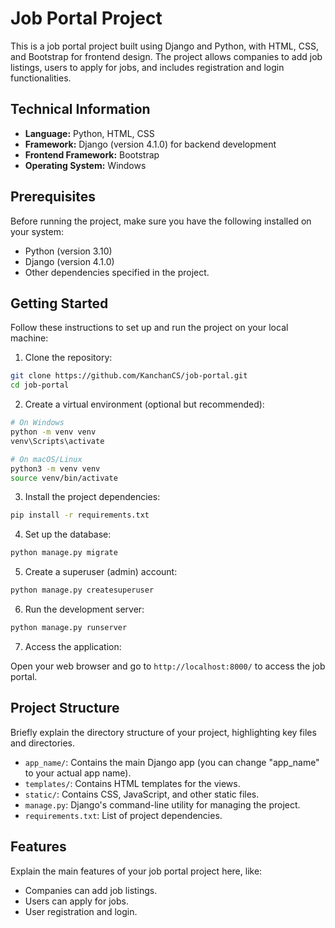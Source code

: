 # Job Portal Project

This is a job portal project built using Django and Python, with HTML, CSS, and Bootstrap for frontend design. The project allows companies to add job listings, users to apply for jobs, and includes registration and login functionalities.

## Technical Information

- **Language:** Python, HTML, CSS
- **Framework:** Django (version 4.1.0) for backend development
- **Frontend Framework:** Bootstrap
- **Operating System:** Windows

## Prerequisites

Before running the project, make sure you have the following installed on your system:

- Python (version 3.10)
- Django (version 4.1.0)
- Other dependencies specified in the project.

## Getting Started

Follow these instructions to set up and run the project on your local machine:

1. Clone the repository:

```bash
git clone https://github.com/KanchanCS/job-portal.git
cd job-portal
```

2. Create a virtual environment (optional but recommended):

```bash
# On Windows
python -m venv venv
venv\Scripts\activate

# On macOS/Linux
python3 -m venv venv
source venv/bin/activate
```

3. Install the project dependencies:

```bash
pip install -r requirements.txt
```

4. Set up the database:

```bash
python manage.py migrate
```

5. Create a superuser (admin) account:

```bash
python manage.py createsuperuser
```

6. Run the development server:

```bash
python manage.py runserver
```

7. Access the application:

Open your web browser and go to `http://localhost:8000/` to access the job portal.

## Project Structure

Briefly explain the directory structure of your project, highlighting key files and directories.

- `app_name/`: Contains the main Django app (you can change "app_name" to your actual app name).
- `templates/`: Contains HTML templates for the views.
- `static/`: Contains CSS, JavaScript, and other static files.
- `manage.py`: Django's command-line utility for managing the project.
- `requirements.txt`: List of project dependencies.

## Features

Explain the main features of your job portal project here, like:

- Companies can add job listings.
- Users can apply for jobs.
- User registration and login.
